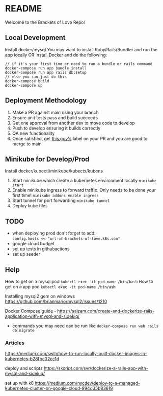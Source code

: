 # README
 Welcome to the Brackets of Love Repo! 


## Local Development
Install docker/mysql
You may want to install Ruby/Rails/Bundler and run the app locally
OR
Install Docker and do the following:
```
// if it's your first time or need to run a bundle or rails command
docker-compose run app bundle install
docker-compose run app rails db:setup 
// else you can just do this
docker-compose build
docker-compose up
```

## Deployment Methodology
1. Make a PR against main using your branch
2. Ensure unit tests pass and build succeeds
3. Get one approval from another dev to move code to develop
4. Push to develop ensuring it builds correctly
5. QA new functionality
6. Once satisfied, get [this guy's](https://github.com/daniel-chapdelaine) label on your PR and you are good to merge to main


## Minikube for Develop/Prod
Install docker/kubectl/minikube/kubectx/kubens
1. Start minikube which create a kubernetes environment locally
`minikube start`
2. Enable minikube ingress to forward traffic. Only needs to be done your first time!
`minikube addons enable ingress` 
3. Start tunnel for port forwarding
`minikube tunnel`
4. Deploy kube files

## TODO
  - when deploying prod don't forget to add:   
      `config.hosts << "url-of-brackets-of-love.k8s.com" `
  - google cloud budget
  - set up tests in githubactions
  - set up seeder




## Help

How to get on a mysql pod `kubectl exec -it pod-name /bin/bash`
How to get on a app pod `kubectl exec -it pod-name /bin/ash`

Installing mysql2 gem on windows https://github.com/brianmario/mysql2/issues/1210

Docker Compose guide - https://salzam.com/create-and-dockerize-rails-application-with-mysql-and-sidekiq/
- commands you may need can be run like `docker-compose run web rails db:migrate`

### Articles
https://medium.com/swlh/how-to-run-locally-built-docker-images-in-kubernetes-b28fbc32cc1d

deploy and scripts
https://skcript.com/svr/dockerize-a-rails-app-with-mysql-and-sidekiq/

set up with k8
https://medium.com/nycdev/deploy-to-a-managed-kubernetes-cluster-on-google-cloud-894d35b83619

